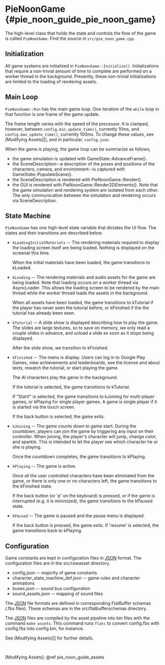 PieNoonGame    {#pie_noon_guide_pie_noon_game}
===========

The high-level class that holds the state and controls the flow of the game
is called `PieNoonGame`. Find the source in `src/pie_noon_game.cpp`.

## Initialization

All game systems are initialized in `PieNoonGame::Initialize()`. Initializations
that require a non-trivial amount of time to complete are performed on a
worker thread in the background. Presently, these non-trivial initializations
are limited to the loading of rendering assets.

## Main Loop

`PieNoonGame::Run` has the main game loop. One iteration of the `while` loop in
that function is one frame of the game update.

The frame length varies with the speed of the processor. It is clamped, however,
between `config.min_update_time()`, currently 10ms, and
`config.max_update_time()`, currently 100ms. To change these values, see
[Modifying Assets][], and in particular, `config.json`.

When the game is playing, the game loop can be summarize as follows,
  - the game simulation is updated with GameState::AdvanceFrame().
  - the SceneDescription--a description of the poses and positions of the
    characters, camera, and environment--is captured with
    GameState::PopulateScene().
  - the SceneDescription is rendered with PieNoonGame::Render().
  - the GUI is rendered with PieNoonGame::Render2DElements().
Note that the game simulation and rendering system are isolated from each other.
The only communication between the simulation and rendering occurs via
SceneDescription.

## State Machine

`PieNoonGame` has one high-level state variable that dictates the UI flow.
The states and their transitions are described below.

  * `kLoadingInitialMaterials` -- The rendering materials required to display
    the loading screen itself are being loaded. Nothing is displayed on the
    screenat this time.

    When the initial materials have been loaded, the game transitions to
    kLoaded.

  * `kLoading` -- The rendering materials and audio assets for the game are
    being loaded. Note that loading occurs on a worker thread via AsyncLoader.
    This allows the loading screen to be rendered by the main thread while
    the worker thread loads the assets in the background.

    When all assets have been loaded, the game transitions to kTutorial if
    the player has never seen the tutorial before, or kFinished if the the
    tutorial has already been seen.

  * `kTutorial` -- A slide show is displayed describing how to play the game.
    The slides are large textures, so to save on memory, we only read a
    couple slides in advance, and unload a slide as soon as it stops being
    displayed.

    After the slide show, we transition to kFinished.

  * `kFinished` -- The menu is display. Users can log in to Google Play Games,
    view achievements and leaderboards, see the license and about texts,
    rewatch the tutorial, or start playing the game.

    The AI characters play the game in the background.

    If the tutorial is selected, the game transitions to kTutorial.

    If "Start!" is selected, the game transitions to kJoining for multi-player
    games, or kPlaying for single player games. A game is single player if it
    is started via the touch screen.

    If the back button is selected, the game exits.

  * `kJoining` -- The game counts down to game start. During the countdown,
    players can join the game by triggering any input on their controller.
    When joining, the player's character will jump, change color, and sparkle.
    This is intended to let the player see which character he or she is playing.

    Once the countdown completes, the game transitions to kPlaying.

  * `kPlaying` -- The game is active.

    Once all the user controlled characters have been eliminated from the game,
    or there is only one or no characters left, the game transitions to the
    kFinished state.

    If the back button (or 'p' on the keyboard) is pressed, or if the game is
    interrupted (e.g. it is minimized), the game transitions to the kPaused
    state.

  * `kPaused` -- The game is paused and the pause menu is displayed.

    If the back button is pressed, the game exits. If 'resume' is selected,
    the game transitions back to kPlaying.


## Configuration

Game constants are kept in configuration files in [JSON][] format.
The configuration files are in the src/rawasset directory.

*  config.json -- majority of game constants
*  character_state_machine_def.json -- game rules and character animations
*  buses.json -- sound bus configuration
*  sound_assets.json -- mapping of sound files

The [JSON][] file formats are defined in corresponding FlatBuffer schemas
(.fbs files). These schemas are in the src/flatbufferschemas directory.

The [JSON][] files are compiled by the asset pipeline into bin files with the
command `make assets`. This command runs `flatc` to convert config.fbs with
config.fbs into config.bin, for instance.

See [Modifying Assets][] for further details.

<br>

  [JSON]: http://json.org/
  [Modifying Assets]: @ref pie_noon_guide_assets
